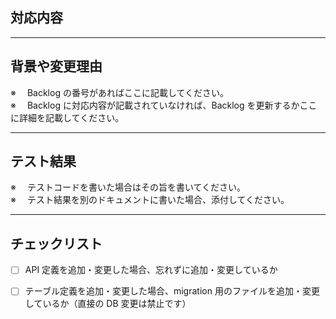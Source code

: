 ## 対応内容

---

## 背景や変更理由

※　 Backlog の番号があればここに記載してください。  
※　 Backlog に対応内容が記載されていなければ、Backlog を更新するかここに詳細を記載してください。

<!--- Why is this change required? What problem does it solve? -->
<!--- If it fixes an open issue, please link to the issue here. -->

---

## テスト結果

※　 テストコードを書いた場合はその旨を書いてください。  
※　 テスト結果を別のドキュメントに書いた場合、添付してください。

---

## チェックリスト

- [ ] API 定義を追加・変更した場合、忘れずに追加・変更しているか

- [ ] テーブル定義を追加・変更した場合、migration 用のファイルを追加・変更しているか（直接の DB 変更は禁止です）
